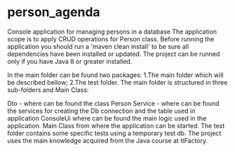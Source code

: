 # person_agenda
Console application for managing persons in a database The application scope is to apply CRUD operations for Person class. Before running the application you should run a 'maven clean install' to be sure all dependencies have been installed or updated. The project can be runned only if you have Java 8 or greater installed.

In the main folder can be found two packages: 1.The main folder which will be described bellow; 2.The test folder. The main folder is structured in three sub-folders and Main Class:

Dto - where can be found the class Person
Service - where can be found the services for creating the Db connection and the table used in application
ConsoleUi where can be found the main logic used in the application.
Main Class from where the application can be started. The test folder contains some specific tests using a temporary test db.
The project uses the main knowledge acquired from the Java course at ItFactory.
 
